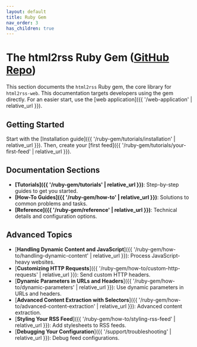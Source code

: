 ```yaml
---
layout: default
title: Ruby Gem
nav_order: 3
has_children: true
---
```


# The html2rss Ruby Gem ([GitHub Repo](https://github.com/html2rss/html2rss))

This section documents the `html2rss` Ruby gem, the core library for `html2rss-web`. This documentation targets developers using the gem directly. For an easier start, use the [web application]({{ '/web-application' | relative_url }}).

## Getting Started

Start with the [Installation guide]({{ '/ruby-gem/tutorials/installation' | relative_url }}). Then, create your [first feed]({{ '/ruby-gem/tutorials/your-first-feed' | relative_url }}).

## Documentation Sections

- **[Tutorials]({{ '/ruby-gem/tutorials' | relative_url }})**: Step-by-step guides to get you started.
- **[How-To Guides]({{ '/ruby-gem/how-to' | relative_url }})**: Solutions to common problems and tasks.
- **[Reference]({{ '/ruby-gem/reference' | relative_url }})**: Technical details and configuration options.

## Advanced Topics

- [**Handling Dynamic Content and JavaScript**]({{ '/ruby-gem/how-to/handling-dynamic-content' | relative_url }}): Process JavaScript-heavy websites.
- [**Customizing HTTP Requests**]({{ '/ruby-gem/how-to/custom-http-requests' | relative_url }}): Send custom HTTP headers.
- [**Dynamic Parameters in URLs and Headers**]({{ '/ruby-gem/how-to/dynamic-parameters' | relative_url }}): Use dynamic parameters in URLs and headers.
- [**Advanced Content Extraction with Selectors**]({{ '/ruby-gem/how-to/advanced-content-extraction' | relative_url }}): Advanced content extraction.
- [**Styling Your RSS Feed**]({{ '/ruby-gem/how-to/styling-rss-feed' | relative_url }}): Add stylesheets to RSS feeds.
- [**Debugging Your Configuration**]({{ '/support/troubleshooting' | relative_url }}): Debug feed configurations.
